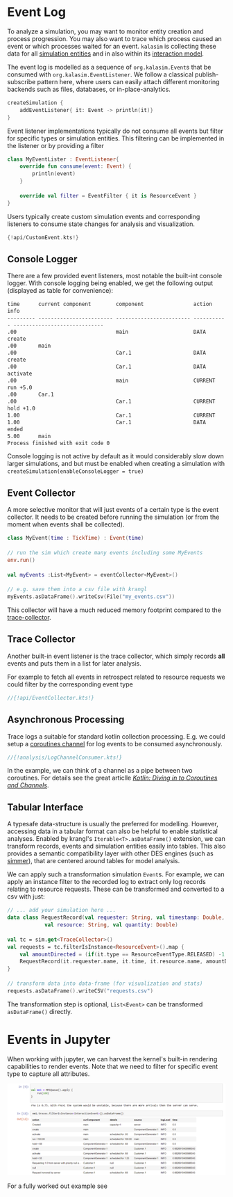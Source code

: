# Event Log

To analyze a simulation, you may want to monitor entity creation and process progression. You may also want to trace which process caused an event or which processes waited for an event. `kalasim` is collecting these data for all  [simulation entities](basics.md) and in also within its [interaction model](component.md#process-interaction).


The event log is modelled as a sequence of `org.kalasim.Event`s that be consumed  with `org.kalasim.EventListener`. We follow a classical  publish-subscribe pattern here, where users can easily attach different monitoring backends such as files, databases, or in-place-analytics.

```kotlin
createSimulation { 
    addEventListener{ it: Event -> println(it)}    
}
```

Event listener implementations typically do not consume all events but filter for specific types or simulation entities. This filtering can be implemented in the listener or by providing a filter

```kotlin
class MyEventLister : EventListener{
    override fun consume(event: Event) {
        println(event)
    }

    override val filter = EventFilter { it is ResourceEvent }
}
```

Users typically create custom simulation events and corresponding listeners to consume state changes for analysis and visualization. 

```kotlin  hl_lines="1000"
{!api/CustomEvent.kts!}
```

## Console Logger

There are a few provided event listeners, most notable the built-int console logger. With console logging being enabled, we get the following output (displayed as table for convenience):

```
time      current component        component                action      info                          
--------- ------------------------ ------------------------ ----------- -----------------------------
.00                                main                     DATA        create
.00       main
.00                                Car.1                    DATA        create
.00                                Car.1                    DATA        activate
.00                                main                     CURRENT     run +5.0
.00       Car.1
.00                                Car.1                    CURRENT     hold +1.0
1.00                               Car.1                    CURRENT
1.00                               Car.1                    DATA        ended
5.00      main
Process finished with exit code 0
```

Console logging is not active by default as it would considerably slow down larger simulations, and but must be enabled when creating a simulation with `createSimulation(enableConsoleLogger = true)`


## Event Collector

A more selective monitor that will just events of a certain type is the event collector. It needs to be created before running the simulation (or from the moment when events shall be collected).

```kotlin
class MyEvent(time : TickTime) : Event(time)

// run the sim which create many events including some MyEvents
env.run()

val myEvents :List<MyEvent> = eventCollector<MyEvent>()

// e.g. save them into a csv file with krangl
myEvents.asDataFrame().writeCsv(File("my_events.csv"))
```
This collector will have a much reduced memory footprint compared to the [trace-collector](#trace-collector).

## Trace Collector

Another built-in event listener is the trace collector, which simply records **all** events and puts them in a list for later analysis.

For example to fetch all events in retrospect related to resource requests we could filter by the corresponding event type

```kotlin
//{!api/EventCollector.kts!}
```


## Asynchronous Processing


Trace logs a suitable for standard kotlin collection processing. E.g. we could setup a [coroutines channel](https://kotlinlang.org/docs/reference/coroutines/channels.html) for log events to be consumed asynchronously.

```kotlin
//{!analysis/LogChannelConsumer.kts!}
```

In the example, we can think of a channel as a pipe between two coroutines. For details see the great articlle [_Kotlin: Diving in to Coroutines and Channels_]( 
https://proandroiddev.com/kotlin-coroutines-channels-csp-android-db441400965f).


## Tabular Interface

A typesafe data-structure is usually the preferred for modelling. However, accessing data in a tabular format can also be helpful to enable statistical analyses. Enabled by krangl's `Iterable<T>.asDataFrame()` extension, we can  transform  records, events and simulation entities easily into tables. This also provides a semantic compatibility layer with other DES engines (such as [simmer](about.md#simmer)), that are centered around tables for model analysis.

We can apply such a transformation simulation `Event`s. For example, we can apply an instance filter to the recorded log to extract only log records relating to resource requests. These can be transformed and converted to a csv with just:

```kotlin
// ... add your simulation here ...
data class RequestRecord(val requester: String, val timestamp: Double, 
            val resource: String, val quantity: Double)

val tc = sim.get<TraceCollector>()
val requests = tc.filterIsInstance<ResourceEvent>().map {
    val amountDirected = (if(it.type == ResourceEventType.RELEASED) -1 else 1) * it.amount
    RequestRecord(it.requester.name, it.time, it.resource.name, amountDirected)
}

// transform data into data-frame (for visualization and stats)  
requests.asDataFrame().writeCSV("requests.csv")
```

The transformation step is optional, `List<Event>` can be transformed `asDataFrame()` directly.


# Events in Jupyter

When working with jupyter, we can harvest the kernel's built-in rendering capabilities to render events. Note that we need to filter for specific event type to capture all attributes.

![](jupyter_event_log.png)

For a fully worked out example see 